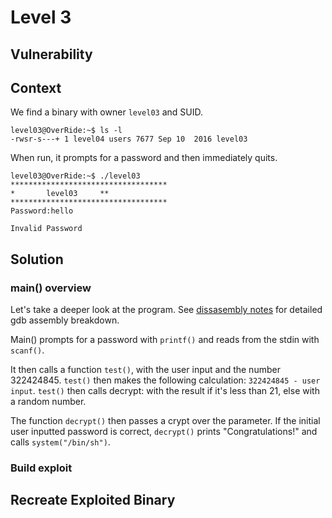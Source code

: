 # Level 3

## Vulnerability



## Context

We find a binary with owner ```level03``` and SUID.
```
level03@OverRide:~$ ls -l
-rwsr-s---+ 1 level04 users 7677 Sep 10  2016 level03
```

When run, it prompts for a password and then immediately quits. 
```
level03@OverRide:~$ ./level03
***********************************
*		level03		**
***********************************
Password:hello

Invalid Password
```

## Solution

### main() overview

Let's take a deeper look at the program. See [dissasembly notes](https://github.com/anyashuka/Override/blob/main/level03/Ressources/disassembly_notes.md) for detailed gdb assembly breakdown.

Main() prompts for a password with ```printf()``` and reads from the stdin with ```scanf()```.

It then calls a function ```test()```, with the user input and the number 322424845. 
```test()``` then makes the following calculation: ```322424845 - user input```. 
```test()``` then calls decrypt: with the result if it's less than 21, else with a random number. 

The function ```decrypt()``` then passes a crypt over the parameter. 
If the initial user inputted password is correct, ```decrypt()``` prints "Congratulations!" and calls ```system("/bin/sh")```.

### Build exploit



## Recreate Exploited Binary


